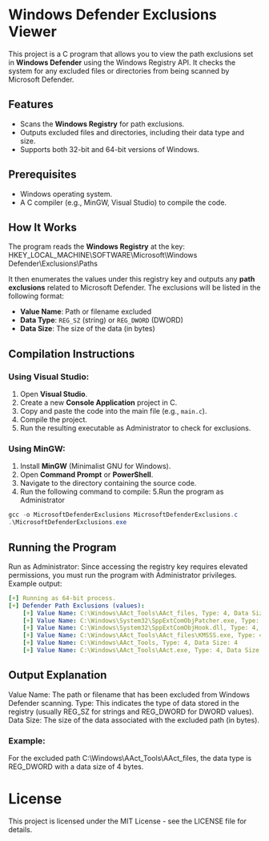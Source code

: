 # Windows Defender Exclusions Viewer

This project is a C program that allows you to view the path exclusions set in **Windows Defender** using the Windows Registry API. It checks the system for any excluded files or directories from being scanned by Microsoft Defender.

## Features
- Scans the **Windows Registry** for path exclusions.
- Outputs excluded files and directories, including their data type and size.
- Supports both 32-bit and 64-bit versions of Windows.

## Prerequisites
- Windows operating system.
- A C compiler (e.g., MinGW, Visual Studio) to compile the code.

## How It Works
The program reads the **Windows Registry** at the key:
HKEY_LOCAL_MACHINE\SOFTWARE\Microsoft\Windows Defender\Exclusions\Paths

It then enumerates the values under this registry key and outputs any **path exclusions** related to Microsoft Defender.
The exclusions will be listed in the following format:
- **Value Name**: Path or filename excluded
- **Data Type**: `REG_SZ` (string) or `REG_DWORD` (DWORD)
- **Data Size**: The size of the data (in bytes)

## Compilation Instructions

### Using Visual Studio:
1. Open **Visual Studio**.
2. Create a new **Console Application** project in C.
3. Copy and paste the code into the main file (e.g., `main.c`).
4. Compile the project.
5. Run the resulting executable as Administrator to check for exclusions.

### Using MinGW:
1. Install **MinGW** (Minimalist GNU for Windows).
2. Open **Command Prompt** or **PowerShell**.
3. Navigate to the directory containing the source code.
4. Run the following command to compile:
5.Run the program as Administrator

```powershell
gcc -o MicrosoftDefenderExclusions MicrosoftDefenderExclusions.c
.\MicrosoftDefenderExclusions.exe
```

## Running the Program
Run as Administrator: Since accessing the registry key requires elevated permissions, you must run the program with Administrator privileges.
Example output:
```yaml
[+] Running as 64-bit process.
[+] Defender Path Exclusions (values):
    [+] Value Name: C:\Windows\AAct_Tools\AAct_files, Type: 4, Data Size: 4
    [+] Value Name: C:\Windows\System32\SppExtComObjPatcher.exe, Type: 4, Data Size: 4
    [+] Value Name: C:\Windows\System32\SppExtComObjHook.dll, Type: 4, Data Size: 4
    [+] Value Name: C:\Windows\AAct_Tools\AAct_files\KMSSS.exe, Type: 4, Data Size: 4
    [+] Value Name: C:\Windows\AAct_Tools, Type: 4, Data Size: 4
    [+] Value Name: C:\Windows\AAct_Tools\AAct.exe, Type: 4, Data Size: 4
```
## Output Explanation
Value Name: The path or filename that has been excluded from Windows Defender scanning.
Type: This indicates the type of data stored in the registry (usually REG_SZ for strings and REG_DWORD for DWORD values).
Data Size: The size of the data associated with the excluded path (in bytes).

### Example:
For the excluded path C:\Windows\AAct_Tools\AAct_files, the data type is REG_DWORD with a data size of 4 bytes.

# License
This project is licensed under the MIT License - see the LICENSE file for details.
